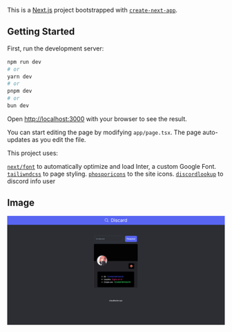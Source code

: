 This is a [Next.js](https://nextjs.org/) project bootstrapped with [`create-next-app`](https://github.com/vercel/next.js/tree/canary/packages/create-next-app).

## Getting Started

First, run the development server:

```bash
npm run dev
# or
yarn dev
# or
pnpm dev
# or
bun dev
```

Open [http://localhost:3000](http://localhost:3000) with your browser to see the result.

You can start editing the page by modifying `app/page.tsx`. The page auto-updates as you edit the file.

This project uses: 

[`next/font`](https://nextjs.org/docs/basic-features/font-optimization) to automatically optimize and load Inter, a custom Google Font.
[`tailiwndcss`](https://tailwindcss.com/) to page styling.
[`phosporicons`](https://phosphoricons.com/) to the site icons.
[`discordlookup`](https://discord.id/) to discord info user

## Image

![Image](./.github/screen.png)
